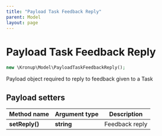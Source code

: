 ```yaml
---
title: "Payload Task Feedback Reply"
parent: Model
layout: page
---
```


# Payload Task Feedback Reply

```php
new \Kronup\Model\PayloadTaskFeedbackReply();
```

Payload object required to reply to feedback given to a Task

## Payload setters

Method name | Argument type | Description
------------ | ------------- | -------------
**setReply()** | **string** | Feedback reply

